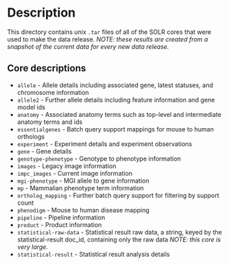 # Description
This directory contains unix `.tar` files
   of all of the SOLR cores that were used
   to make the data release.  _NOTE: these
   results are created from a snapshot of
   the current data for every new data release._

## Core descriptions
- `allele` - Allele details including associated gene,
  latest statuses, and chromosome information
- `allele2` - Further allele details including feature
  information and gene model ids
- `anatomy` - Associated anatomy terms such as top-level
  and intermediate anatomy terms and ids
- `essentialgenes` - Batch query support mappings for
  mouse to human orthologs
- `experiment` - Experiment details and experiment
  observations
- `gene` - Gene details
- `genotype-phenotype` - Genotype to phenotype information
- `images` - Legacy image information
- `impc_images` - Current image information
- `mgi-phenotype` - MGI allele to gene information
- `mp` - Mammalian phenotype term information
- `ortholog_mapping` - Further batch query support for
  filtering by support count
- `phenodigm` - Mouse to human disease mapping
- `pipeline` - Pipeline information
- `product` - Product information
- `statistical-raw-data` - Statistical result raw data, a string,
   keyed by the statistical-result doc_id, containing only the
   raw data
 _NOTE: this core is very large._
- `statistical-result` - Statistical result analysis details
